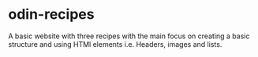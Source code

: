 # odin-recipes

A basic website with three recipes with the main focus on creating a basic structure and using HTMl elements i.e. Headers, images and lists.